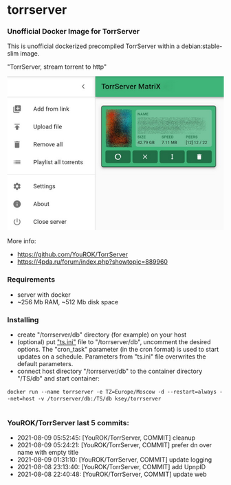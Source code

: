 # torrserver
### Unofficial Docker Image for TorrServer

This is unofficial dockerized precompiled TorrServer within a debian:stable-slim image.

"TorrServer, stream torrent to http"

![TorrServer](https://raw.githubusercontent.com/MrKsey/torrserver/master/ts.jpg)

More info:
- https://github.com/YouROK/TorrServer
- https://4pda.ru/forum/index.php?showtopic=889960

### Requirements

* server with docker
* ~256 Mb RAM, ~512 Mb disk space 

### Installing

- сreate "/torrserver/db" directory (for example) on your host
- (optional) put ["ts.ini"](https://raw.githubusercontent.com/MrKsey/torrserver/master/ts.ini) file to "/torrserver/db", uncomment the desired options. The "cron_task" parameter (in the cron format) is used to start updates on a schedule. Parameters from "ts.ini" file overwrites the default parameters.
- connect host directory "/torrserver/db" to the container directory "/TS/db" and start container:
```
docker run --name torrserver -e TZ=Europe/Moscow -d --restart=always --net=host -v /torrserver/db:/TS/db ksey/torrserver
```



























































































































































































# #
### YouROK/TorrServer last 5 commits:
* 2021-08-09 05:52:45: [YouROK/TorrServer, COMMIT] cleanup
* 2021-08-09 05:24:21: [YouROK/TorrServer, COMMIT] prefer dn over name with empty title
* 2021-08-09 01:31:10: [YouROK/TorrServer, COMMIT] update logging
* 2021-08-08 23:13:40: [YouROK/TorrServer, COMMIT] add UpnpID
* 2021-08-08 22:40:48: [YouROK/TorrServer, COMMIT] update web
